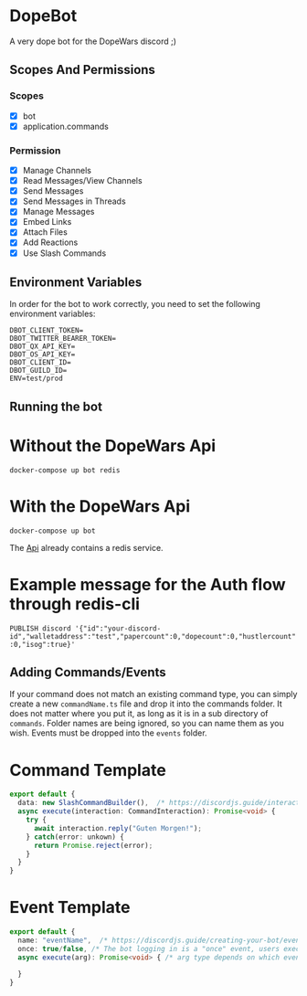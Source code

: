 # DopeBot

A very dope bot for the DopeWars discord ;)

## Scopes And Permissions

### Scopes

- [x] bot
- [x] application.commands

### Permission

- [x] Manage Channels
- [x] Read Messages/View Channels
- [x] Send Messages
- [x] Send Messages in Threads
- [x] Manage Messages
- [x] Embed Links
- [x] Attach Files
- [x] Add Reactions
- [x] Use Slash Commands

## Environment Variables

In order for the bot to work correctly, you need to set the following environment variables:

```
DBOT_CLIENT_TOKEN=
DBOT_TWITTER_BEARER_TOKEN=
DBOT_QX_API_KEY=
DBOT_OS_API_KEY=
DBOT_CLIENT_ID=
DBOT_GUILD_ID=
ENV=test/prod
```

## Running the bot

# Without the DopeWars Api

```docker-compose up bot redis```

# With the DopeWars Api

```docker-compose up bot```

The [Api](https://github.com/dopedao/dope-monorepo/tree/feat/discord-oauth/packages/api) already contains a redis service.

# Example message for the Auth flow through redis-cli

```PUBLISH discord '{"id":"your-discord-id","walletaddress":"test","papercount":0,"dopecount":0,"hustlercount":0,"isog":true}'```

## Adding Commands/Events

If your command does not match an existing command type, you can simply create a new `commandName.ts` file and drop it into the commands folder. It does not matter where you put it, as long as it is in a sub directory of `commands`. Folder names are being ignored, so you can name them as you wish. Events must be dropped into the `events` folder.


# Command Template
```ts
export default {
  data: new SlashCommandBuilder(),  /* https://discordjs.guide/interactions/slash-commands.html#options */
  async execute(interaction: CommandInteraction): Promise<void> {
    try {
      await interaction.reply("Guten Morgen!");
    } catch(error: unkown) {
      return Promise.reject(error);
    }
  }
}
```

# Event Template
```ts
export default {
  name: "eventName",  /* https://discordjs.guide/creating-your-bot/event-handling.html#event-handling */
  once: true/false, /* The bot logging in is a "once" event, users executing a command is not */
  async execute(arg): Promise<void> { /* arg type depends on which event you chose, for e.g. "guildMemberAdd" will pass a "member: GuildMember" */
    
  }
}
```
